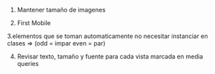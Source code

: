 1. Mantener tamaño de imagenes

2. First Mobile

3.elementos que se toman automaticamente no necesitar instanciar en clases => (odd = impar even = par)

4. Revisar texto, tamaño y fuente para cada vista marcada en media queries